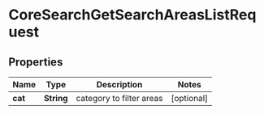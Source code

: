 

# CoreSearchGetSearchAreasListRequest


## Properties

| Name | Type | Description | Notes |
|------------ | ------------- | ------------- | -------------|
|**cat** | **String** | category to filter areas |  [optional] |



